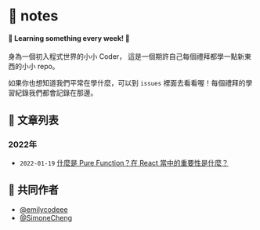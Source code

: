 # 📝 notes 

#### 👻 Learning something every week! 👻

身為一個初入程式世界的小小 Coder， 這是一個期許自己每個禮拜都學一點新東西的小小 repo。

如果你也想知道我們平常在學什麼，可以到 `issues` 裡面去看看喔！每個禮拜的學習紀錄我們都會記錄在那邊。

## 🐳 文章列表
### 2022年
- `2022-01-19` [什麼是 Pure Function？在 React 當中的重要性是什麼？](https://github.com/SimoneCheng/notes/issues/1)

## 🐳 共同作者
- [@emilycodeee](https://github.com/emilycodeee)
- [@SimoneCheng](https://github.com/SimoneCheng)
